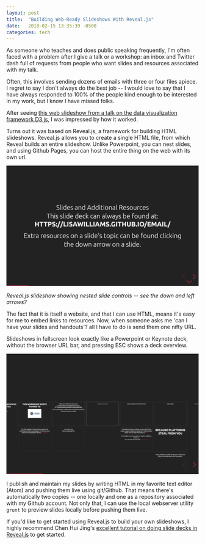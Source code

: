 ```yaml
---
layout: post
title:  "Building Web-Ready Slideshows With Reveal.js"
date:   2018-02-15 13:35:39 -0500
categories: tech
---
```


As someone who teaches and does public speaking frequently, I'm often faced
with a problem after I give a talk or a workshop: an inbox and Twitter dash
full of requests from people who want slides and resources associated with my talk.

Often, this involves sending dozens of emails with three or four files apiece.
I regret to say I don't always do the best job -- I would love to say that I
have always responded to 100% of the people kind enough to be interested in my work,
but I know I have missed folks.

After seeing <a href ="http://maptimeboston.github.io/d3-maptime/#/">this web slideshow from a talk on the data visualization framework D3.js</a>, I was impressed by how it worked.

Turns out it was based on Reveal.js, a framework for building HTML slideshows.
Reveal.js allows you to create a single HTML file, from which Reveal builds
an entire slideshow. Unlike Powerpoint, you can nest slides, and using Github Pages,
you can host the entire thing on the web with its own url.

![Reveal.js slideshow showing nested slide controls](https://raw.githubusercontent.com/lisawilliams/email/gh-pages/Reveal-JS-Screenshot-Slide.png)

*Reveal.js slideshow showing nested slide controls -- see the down and left arrows?*

The fact that it is itself a website, and that I can use HTML, means it's easy for me to embed links to resources. Now, when someone asks me 'can I have your slides and handouts'? all I have to do is send them one nifty URL.

Slideshows in fullscreen look exactly like a Powerpoint or Keynote deck, without the browser URL bar, and pressing ESC shows a deck overview.

![Reveal.js slide deck overview](https://raw.githubusercontent.com/lisawilliams/email/gh-pages/Reveal-JS-Screenshot-Overview.png)

I publish and maintain my slides by writing HTML in my favorite text editor (Atom) and pushing them live using git/Github.  That means there's automatically two copies -- one locally and one as a repository associated with my Github account. Not only that, I can use the local webserver utility `grunt` to preview slides locally before pushing them live.

If you'd like to get started using Reveal.js to build your own slideshows, I highly recommend Chen Hui Jing's [excellent tutorial on doing slide decks in Reveal.js](https://www.chenhuijing.com/blog/revealjs-and-github-pages/#%F0%9F%91%9F) to get started.
